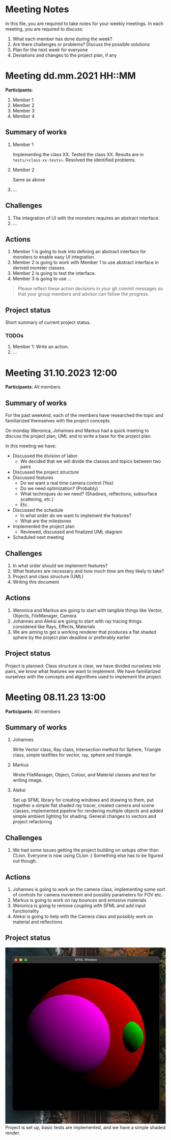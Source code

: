# Meeting Notes

In this file, you are required to take notes for your weekly meetings.
In each meeting, you are required to discuss:

1. What each member has done during the week?
2. Are there challenges or problems? Discuss the possible solutions
3. Plan for the next week for everyone
4. Deviations and changes to the project plan, if any

# Meeting dd.mm.2021 HH::MM

**Participants**:

1. Member 1
2. Member 2
3. Member 3
4. Member 4

## Summary of works

1. Member 1

   Implementing the class XX. Tested the class XX.
   Results are in `tests/<class-xx-tests>`. Resolved the identified problems.

2. Member 2

   Same as above

3. ...

## Challenges

1. The integration of UI with the monsters requires an abstract interface.
2. ...

## Actions

1. Member 1 is going to look into defining an abstract interface for monsters
   to enable easy UI integration.
2. Member 2 is going to work with Member 1 to use abstract interface in derived
   monster classes.
3. Member 2 is going to test the interface.
4. Member 3 is going to use ...

> Please reflect these action decisions in your git commit messages so that
> your group members and advisor can follow the progress.

## Project status

Short summary of current project status.

### TODOs

1. Member 1: Write an action.
2. ...

# Meeting 31.10.2023 12:00

**Participants**: All members

## Summary of works

For the past weekend, each of the members have researched the topic and familiarized themselves with the project
concepts.

On monday Weronica, Johannes and Markus had a quick meeting to discuss the project plan, UML and to write a base for the
project plan.

In this meeting we have:

- Discussed the division of labor
    - We decided that we will divide the classes and topics between two pairs
- Discussed the project structure
- Discussed features
    - Do we want a real time camera control (Yes)
    - Do we need optimization? (Probably)
    - What techniques do we need? (Shadows, reflections, subsurface scattering, etc.)
    - Etc.
- Discussed the schedule
    - In what order do we want to implement the features?
    - What are the milestones
- Implemented the project plan
    - Reviewed, discussed and finalized UML diagram
- Scheduled next meeting

## Challenges

1. In what order should we implement features?
2. What features are necessary and how much time are they likely to take?
3. Project and class structure (UML)
4. Writing this document

## Actions

1. Weronica and Markus are going to start with tangible things like Vector, Objects, FileManager, Camera
2. Johannes and Aleksi are going to start with ray tracing things considered like Rays, Effects, Materials
3. We are aiming to get a working renderer that produces a flat shaded sphere by the project plan deadline or preferably
   earlier

## Project status

Project is planned: Class structure is clear, we have divided ourselves into pairs, we know what features we want to
implement. We have familiarized ourselves with the concepts and algorithms used to implement the project.

# Meeting 08.11.23 13:00

**Participants**: All members

## Summary of works

1. Johannes

   Write Vector class, Ray class, Intersection method for Sphere, Triangle class, simple testfiles for vector, ray,
   sphere and triangle.


2. Markus

   Wrote FileManager, Object, Colour, and Material classes and test for writing image.


3. Aleksi

   Set up SFML library for creating windows and drawing to them, put together a simple flat shaded ray tracer, created
   camera and scene classes, implemented pipeline for rendering multiple objects and added simple ambient lighting for
   shading. General changes to vectors and project refactoring

## Challenges

1. We had some issues getting the project building on setups other than CLion. Everyone is now using CLion :) Something
   else has to be figured out though.

## Actions

1. Johannes is going to work on the camera class, implementing some sort of controls for camera movement and possibly
   parameters for FOV etc.
2. Markus is going to work on ray bounces and emissive materials
3. Weronica is going to remove coupling with SFML and add input functionality
4. Aleksi is going to help with the Camera class and possibly work on material and reflections

## Project status

![Current progress](./images/path-tracer-1.jpg)
Project is set up, basic tests are implemented, and we have a simple shaded render.
